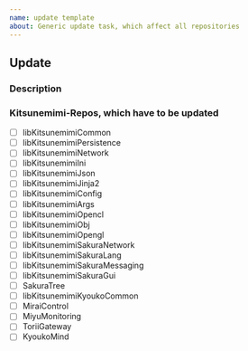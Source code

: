 ```yaml
---
name: update template
about: Generic update task, which affect all repositories
---
```


## Update

### Description

### Kitsunemimi-Repos, which have to be updated

- [ ] libKitsunemimiCommon
- [ ] libKitsunemimiPersistence
- [ ] libKitsunemimiNetwork
- [ ] libKitsunemimiIni
- [ ] libKitsunemimiJson
- [ ] libKitsunemimiJinja2
- [ ] libKitsunemimiConfig
- [ ] libKitsunemimiArgs
- [ ] libKitsunemimiOpencl
- [ ] libKitsunemimiObj
- [ ] libKitsunemimiOpengl
- [ ] libKitsunemimiSakuraNetwork
- [ ] libKitsunemimiSakuraLang
- [ ] libKitsunemimiSakuraMessaging
- [ ] libKitsunemimiSakuraGui
- [ ] SakuraTree
- [ ] libKitsunemimiKyoukoCommon
- [ ] MiraiControl
- [ ] MiyuMonitoring
- [ ] ToriiGateway
- [ ] KyoukoMind
